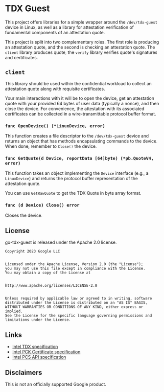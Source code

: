 # TDX Guest


This project offers libraries for a simple wrapper around the `/dev/tdx-guest`
device in Linux, as well as a library for attestation verification of
fundamental components of an attestation quote.


This project is split into two complementary roles. The first role is producing
an attestation quote, and the second is checking an attestation quote. The
`client` library produces quote, the `verify` library verifies quote's
signatures and certificates.


## `client`


This library should be used within the confidential workload to collect an
attestation quote along with requisite certificates.


Your main interactions with it will be to open the device, get an attestation
quote with your provided 64 bytes of user data (typically a nonce), and then
close the device. For convenience, the attestation with its associated
certificates can be collected in a wire-transmittable protocol buffer format.


### `func OpenDevice() (*LinuxDevice, error)`


This function creates a file descriptor to the `/dev/tdx-guest` device and
returns an object that has methods encapsulating commands to the device. When
done, remember to `Close()` the device.


### `func GetQuote(d Device, reportData [64]byte) (*pb.QuoteV4, error)`


This function takes an object implementing the `Device` interface (e.g., a
`LinuxDevice`) and returns the protocol buffer representation of the attestation
quote.


You can use `GetRawQuote` to get the TDX Quote in byte array format.


### `func (d Device) Close() error`


Closes the device.


## License


go-tdx-guest is released under the Apache 2.0 license.


```
Copyright 2023 Google LLC


Licensed under the Apache License, Version 2.0 (the "License");
you may not use this file except in compliance with the License.
You may obtain a copy of the License at


http://www.apache.org/licenses/LICENSE-2.0


Unless required by applicable law or agreed to in writing, software
distributed under the License is distributed on an "AS IS" BASIS,
WITHOUT WARRANTIES OR CONDITIONS OF ANY KIND, either express or implied.
See the License for the specific language governing permissions and
limitations under the License.
```


## Links


* [Intel TDX specification](https://cdrdv2.intel.com/v1/dl/getContent/733568)
* [Intel PCK Certificate specification](https://api.trustedservices.intel.com/documents/Intel_SGX_PCK_Certificate_CRL_Spec-1.5.pdf)
* [Intel PCS API specification](https://api.portal.trustedservices.intel.com/provisioning-certification)


## Disclaimers


This is not an officially supported Google product.
